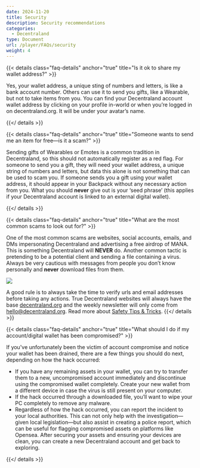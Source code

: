 ```yaml
---
date: 2024-11-20
title: Security
description: Security recommendations
categories:
  - Decentraland
type: Document
url: /player/FAQs/security
weight: 4
---
```


{{< details class="faq-details" anchor="true" title="Is it ok to share my wallet address?" >}}

Yes, your wallet address, a unique sting of numbers and letters, is like a bank account number. Others can use it to send you gifts, like a Wearable, but not to take items from you.
You can find your Decentraland account wallet address by clicking on your profile in-world or when you’re logged in on decentraland.org. It will be under your avatar’s name.

{{</ details >}}

{{< details class="faq-details" anchor="true" title="Someone wants to send me an item for free—is it a scam?" >}}

Sending gifts of Wearables or Emotes is a common tradition in Decentraland, so this should not automatically register as a red flag. For someone to send you a gift, they will need your wallet address, a unique string of numbers and letters, but data this alone is not something that can be used to scam you. If someone sends you a gift using your wallet address, it should appear in your Backpack without any necessary action from you.
What you should **never** give out is your ‘seed phrase’ (this applies if your Decentraland account is linked to an external digital wallet).

{{</ details >}}

{{< details class="faq-details" anchor="true" title="What are the most common scams to look out for?" >}}

One of the most common scams are websites, social accounts, emails, and DMs impersonating Decentraland and advertising a free airdrop of MANA. This is something Decentraland will **NEVER** do.
Another common tactic is pretending to be a potential client and sending a file containing a virus. Always be very cautious with messages from people you don’t know personally and **never** download files from them.

![](/images/media/players/domains.png)

A good rule is to always take the time to verify urls and email addresses before taking any actions. True Decentraland websites will always have the base [decentraland.org](http://decentraland.org) and the weekly newsletter will only come from hello@decentraland.org.
Read more about [Safety Tips & Tricks](https://decentraland.org/blog/about-decentraland/how-to-keep-your-digital-assets-safe-in-the-metaverse).
{{</ details >}}

{{< details class="faq-details" anchor="true" title="What should I do if my account/digital wallet has been compromised?" >}}

If you've unfortunately been the victim of account compromise and notice your wallet has been drained, there are a few things you should do next, depending on how the hack occurred:

- If you have any remaining assets in your wallet, you can try to transfer them to a new, uncompromised account immediately and discontinue using the compromised wallet completely. Create your new wallet from a different device in case the virus is still present on your computer.
- If the hack occurred through a downloaded file, you’ll want to wipe your PC completely to remove any malware.
- Regardless of how the hack occurred, you can report the incident to your local authorities. This can not only help with the investigation—given local legislation—but also assist in creating a police report, which can be useful for flagging compromised assets on platforms like Opensea.
  After securing your assets and ensuring your devices are clean, you can create a new Decentraland account and get back to exploring.

{{</ details >}}
